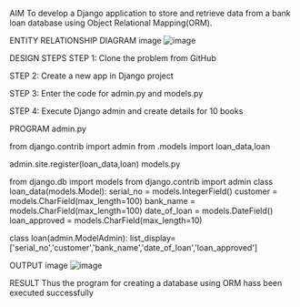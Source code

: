 AIM
To develop a Django application to store and retrieve data from a bank loan database using Object Relational Mapping(ORM).

ENTITY RELATIONSHIP DIAGRAM
image
![image](https://github.com/user-attachments/assets/f2aca451-c50d-403a-9ec6-fca5f947e244)

DESIGN STEPS
STEP 1:
Clone the problem from GitHub

STEP 2:
Create a new app in Django project

STEP 3:
Enter the code for admin.py and models.py

STEP 4:
Execute Django admin and create details for 10 books

PROGRAM
admin.py

from django.contrib import admin
from .models import loan_data,loan

admin.site.register(loan_data,loan)
models.py

from django.db import models
from django.contrib import admin
class loan_data(models.Model):
    serial_no = models.IntegerField()
    customer = models.CharField(max_length=100)
    bank_name = models.CharField(max_length=100)
    date_of_loan = models.DateField()
    loan_approved = models.CharField(max_length=10)

class loan(admin.ModelAdmin):
    list_display=['serial_no','customer','bank_name','date_of_loan','loan_approved']

OUTPUT
image
![image](https://github.com/user-attachments/assets/edba4046-68ce-42f3-b35b-84e11a240d8f)

RESULT
Thus the program for creating a database using ORM hass been executed successfully
